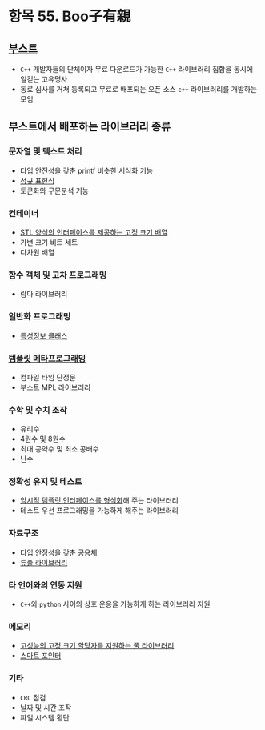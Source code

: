 # 항목 55. Boo子有親
## [부스트](https://www.boost.org)
- `C++` 개발자들의 단체이자 무료 다운로드가 가능한 `C++` 라이브러리 집합을 동시에 일컫는 고유명사
- 동료 심사를 거쳐 등록되고 무료로 배포되는 오픈 소스 `c++` 라이브러리를 개발하는 모임

## 부스트에서 배포하는 라이브러리 종류
### 문자열 및 텍스트 처리
- 타입 안전성을 갖춘 printf 비슷한 서식화 기능
- [정규 표현식](/Chapter9/Item54.md)
- 토큰화와 구문분석 기능

### 컨테이너
- [STL 양식의 인터페이스를 제공하는 고정 크기 배열](/Chapter9/Item54.md)
- 가변 크기 비트 세트
- 다차원 배열

### 함수 객체 및 고차 프로그래밍
- 람다 라이브러리

### 일반화 프로그래밍
- [특성정보 클래스](/Chapter7/Item47.md)

### [템플릿 메타프로그래밍](/Chapter7/Item48.md)
- 컴파일 타임 단정문
- 부스트 MPL 라이브러리

### 수학 및 수치 조작
- 유리수
- 4원수 및 8원수
- 최대 공약수 및 최소 공배수
- 난수

### 정확성 유지 및 테스트
- [암시적 템플릿 인터페이스를 형식화](/Chapter7/Item41.md)해 주는 라이브러리
- 테스트 우선 프로그래밍을 가능하게 해주는 라이브러리

### 자료구조
- 타입 안정성을 갖춘 공용체
- [튜플 라이브러리](/Chapter9/Item54.md)

### 타 언어와의 연동 지원
- `C++`와 `python` 사이의 상호 운용을 가능하게 하는 라이브러리 지원

### 메모리
- [고성능의 고정 크기 할당자를 지원하는 풀 라이브러리](/Chapter8/Item50.md)
- [스마트 포인터](/Chapter8/Item51.md)

### 기타
- `CRC` 점검
- 날짜 및 시간 조작
- 파일 시스템 횡단
